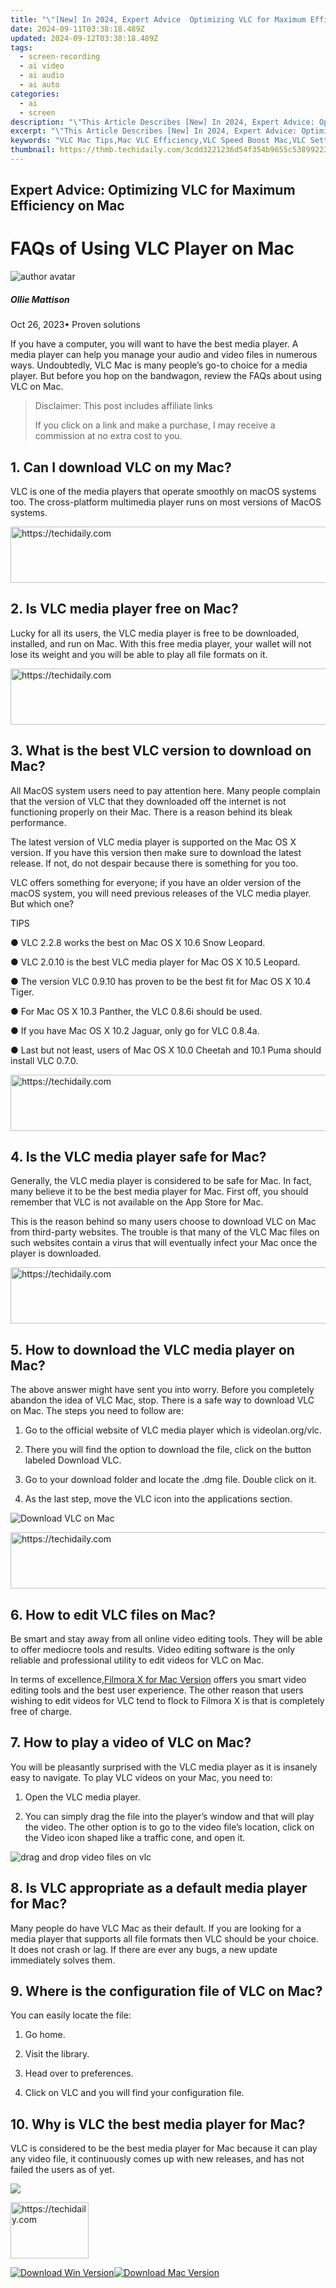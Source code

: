 ```yaml
---
title: "\"[New] In 2024, Expert Advice  Optimizing VLC for Maximum Efficiency on Mac\""
date: 2024-09-11T03:38:18.489Z
updated: 2024-09-12T03:38:18.489Z
tags: 
  - screen-recording
  - ai video
  - ai audio
  - ai auto
categories: 
  - ai
  - screen
description: "\"This Article Describes [New] In 2024, Expert Advice: Optimizing VLC for Maximum Efficiency on Mac\""
excerpt: "\"This Article Describes [New] In 2024, Expert Advice: Optimizing VLC for Maximum Efficiency on Mac\""
keywords: "VLC Mac Tips,Mac VLC Efficiency,VLC Speed Boost Mac,VLC Settings Optimization Mac,VLC Playback Enhancement Mac,VLC Performance on Mac,Optimize VLC Mac Use"
thumbnail: https://thmb.techidaily.com/3cdd3221236d54f354b9655c53899223c63a3525ea895a2e29db68bcb7da9bba.jpg
---
```


## Expert Advice: Optimizing VLC for Maximum Efficiency on Mac

# FAQs of Using VLC Player on Mac

![author avatar](https://images.wondershare.com/filmora/article-images/ollie-mattison.jpg)

##### Ollie Mattison

 Oct 26, 2023• Proven solutions

If you have a computer, you will want to have the best media player. A media player can help you manage your audio and video files in numerous ways. Undoubtedly, VLC Mac is many people’s go-to choice for a media player. But before you hop on the bandwagon, review the FAQs about using VLC on Mac.


>  Disclaimer: This post includes affiliate links
>
>  If you click on a link and make a purchase, I may receive a commission at no extra cost to you.
>



## 1. Can I download VLC on my Mac?

VLC is one of the media players that operate smoothly on macOS systems too. The cross-platform multimedia player runs on most versions of MacOS systems.





<!-- affiliate ads begin -->
<a href="https://unicoeye.pxf.io/c/5597632/2134242/18498" target="_top" id="2134242">
  <img src="//a.impactradius-go.com/display-ad/18498-2134242" border="0" alt="https://techidaily.com" width="728" height="90"/>
</a>
<img height="0" width="0" src="https://unicoeye.pxf.io/i/5597632/2134242/18498" style="position:absolute;visibility:hidden;" border="0" />
<!-- affiliate ads end -->




## 2. Is VLC media player free on Mac?

Lucky for all its users, the VLC media player is free to be downloaded, installed, and run on Mac. With this free media player, your wallet will not lose its weight and you will be able to play all file formats on it.





<!-- affiliate ads begin -->
<a href="https://ephamedtechinc.pxf.io/c/5597632/2130533/26400" target="_top" id="2130533">
  <img src="//a.impactradius-go.com/display-ad/26400-2130533" border="0" alt="https://techidaily.com" width="728" height="90"/>
</a>
<img height="0" width="0" src="https://ephamedtechinc.pxf.io/i/5597632/2130533/26400" style="position:absolute;visibility:hidden;" border="0" />
<!-- affiliate ads end -->




## 3. What is the best VLC version to download on Mac?

All MacOS system users need to pay attention here. Many people complain that the version of VLC that they downloaded off the internet is not functioning properly on their Mac. There is a reason behind its bleak performance.

The latest version of VLC media player is supported on the Mac OS X version. If you have this version then make sure to download the latest release. If not, do not despair because there is something for you too.

VLC offers something for everyone; if you have an older version of the macOS system, you will need previous releases of the VLC media player. But which one?

TIPS

● VLC 2.2.8 works the best on Mac OS X 10.6 Snow Leopard.

● VLC 2.0.10 is the best VLC media player for Mac OS X 10.5 Leopard.

● The version VLC 0.9.10 has proven to be the best fit for Mac OS X 10.4 Tiger.

● For Mac OS X 10.3 Panther, the VLC 0.8.6i should be used.

● If you have Mac OS X 10.2 Jaguar, only go for VLC 0.8.4a.

● Last but not least, users of Mac OS X 10.0 Cheetah and 10.1 Puma should install VLC 0.7.0.





<!-- affiliate ads begin -->
<a href="https://unicoeye.pxf.io/c/5597632/2134249/18498" target="_top" id="2134249">
  <img src="//a.impactradius-go.com/display-ad/18498-2134249" border="0" alt="https://techidaily.com" width="728" height="90"/>
</a>
<img height="0" width="0" src="https://unicoeye.pxf.io/i/5597632/2134249/18498" style="position:absolute;visibility:hidden;" border="0" />
<!-- affiliate ads end -->




## 4. Is the VLC media player safe for Mac?

Generally, the VLC media player is considered to be safe for Mac. In fact, many believe it to be the best media player for Mac. First off, you should remember that VLC is not available on the App Store for Mac.

This is the reason behind so many users choose to download VLC on Mac from third-party websites. The trouble is that many of the VLC Mac files on such websites contain a virus that will eventually infect your Mac once the player is downloaded.





<!-- affiliate ads begin -->
<a href="https://appsumo.8odi.net/c/5597632/2132161/7443" target="_top" id="2132161">
  <img src="//a.impactradius-go.com/display-ad/7443-2132161" border="0" alt="https://techidaily.com" width="728" height="90"/>
</a>
<img height="0" width="0" src="https://appsumo.8odi.net/i/5597632/2132161/7443" style="position:absolute;visibility:hidden;" border="0" />
<!-- affiliate ads end -->




## 5. How to download the VLC media player on Mac?

The above answer might have sent you into worry. Before you completely abandon the idea of VLC Mac, stop. There is a safe way to download VLC on Mac. The steps you need to follow are:

1. Go to the official website of VLC media player which is videolan.org/vlc.

2. There you will find the option to download the file, click on the button labeled Download VLC.

3. Go to your download folder and locate the .dmg file. Double click on it.

4. As the last step, move the VLC icon into the applications section.

![Download VLC on Mac](https://images.wondershare.com/filmora/Mac-articles/Download-VLC-on-Mac.jpg)





<!-- affiliate ads begin -->
<a href="https://unicoeye.pxf.io/c/5597632/2134489/18498" target="_top" id="2134489">
  <img src="//a.impactradius-go.com/display-ad/18498-2134489" border="0" alt="https://techidaily.com" width="728" height="90"/>
</a>
<img height="0" width="0" src="https://unicoeye.pxf.io/i/5597632/2134489/18498" style="position:absolute;visibility:hidden;" border="0" />
<!-- affiliate ads end -->




## 6. How to edit VLC files on Mac?

Be smart and stay away from all online video editing tools. They will be able to offer mediocre tools and results. Video editing software is the only reliable and professional utility to edit videos for VLC on Mac.

In terms of excellence,[Filmora X for Mac Version](https://tools.techidaily.com/wondershare/filmora/download/) offers you smart video editing tools and the best user experience. The other reason that users wishing to edit videos for VLC tend to flock to Filmora X is that is completely free of charge.

## 7. How to play a video of VLC on Mac?

You will be pleasantly surprised with the VLC media player as it is insanely easy to navigate. To play VLC videos on your Mac, you need to:

1. Open the VLC media player.

2. You can simply drag the file into the player’s window and that will play the video. The other option is to go to the video file’s location, click on the Video icon shaped like a traffic cone, and open it.

 ![drag and drop video files on vlc](https://images.wondershare.com/filmora/Mac-articles/drag-and-drop-video-files-on-vlc.jpg)

## 8. Is VLC appropriate as a default media player for Mac?

Many people do have VLC Mac as their default. If you are looking for a media player that supports all file formats then VLC should be your choice. It does not crash or lag. If there are ever any bugs, a new update immediately solves them.

## 9. Where is the configuration file of VLC on Mac?

You can easily locate the file:

1. Go home.

2. Visit the library.

3. Head over to preferences.

4. Click on VLC and you will find your configuration file.

## 10. Why is VLC the best media player for Mac?

VLC is considered to be the best media player for Mac because it can play any video file, it continuously comes up with new releases, and has not failed the users as of yet.

![](https://images.wondershare.com/filmora/Mac-articles/customize-vlc-settings.jpg)





<!-- affiliate ads begin -->
<a href="https://aligracehair.sjv.io/c/5597632/2135351/19272" target="_top" id="2135351">
  <img src="//a.impactradius-go.com/display-ad/19272-2135351" border="0" alt="https://techidaily.com" width="125" height="90"/>
</a>
<img height="0" width="0" src="https://aligracehair.sjv.io/i/5597632/2135351/19272" style="position:absolute;visibility:hidden;" border="0" />
<!-- affiliate ads end -->




[![Download Win Version](https://images.wondershare.com/filmora/guide/download-btn-win.jpg)](https://tools.techidaily.com/wondershare/filmora/download/)[![Download Mac Version](https://images.wondershare.com/filmora/guide/download-btn-mac.jpg)](https://tools.techidaily.com/wondershare/filmora/download/)





<!-- affiliate ads begin -->
<span id="2127886">
					<video width="576" height="1024" style="cursor:pointer"
           poster="//a.impactradius-go.com/display-clicktoplayimage/2127886.png"
           onclick="if(!this.playClicked){this.play();this.setAttribute('controls',true);this.playClicked=true;}">
	   <source src="//a.impactradius-go.com/display-ad/18498-2127886">
	   <img src="//a.impactradius-go.com/display-clicktoplayimage/2127886.png" style="border: none; height: 100%; width: 100%; object-fit: contain">
	</video>
	<div style="width:360px;text-align:center"><a href="javascript:window.open(decodeURIComponent('https%3A%2F%2Funicoeye.pxf.io%2Fc%2F5597632%2F2127886%2F18498'), '_blank');void(0);">Click here</a></div>
</span>
<img height="0" width="0" src="https://imp.pxf.io/i/5597632/2127886/18498" style="position:absolute;visibility:hidden;" border="0" />
<!-- affiliate ads end -->




![author avatar](https://images.wondershare.com/filmora/article-images/ollie-mattison.jpg)

Ollie Mattison

Ollie Mattison is a writer and a lover of all things video.

Follow @Ollie Mattison


<ins class="adsbygoogle"
     style="display:block"
     data-ad-format="autorelaxed"
     data-ad-client="ca-pub-7571918770474297"
     data-ad-slot="1223367746"></ins>



<ins class="adsbygoogle"
     style="display:block"
     data-ad-client="ca-pub-7571918770474297"
     data-ad-slot="8358498916"
     data-ad-format="auto"
     data-full-width-responsive="true"></ins>






<span class="atpl-alsoreadstyle">Also read:</span>
<div><ul>
<li><a href="https://fox-glue.techidaily.com/15-top-mobiles-elevating-dji-video-production-value-for-2024/"><u>15 Top Mobiles Elevating DJi Video Production Value for 2024</u></a></li>
<li><a href="https://fox-glue.techidaily.com/2024-approved-a-tour-through-top-virtual-biking-experiences/"><u>2024 Approved A Tour Through Top Virtual Biking Experiences</u></a></li>
<li><a href="https://fox-glue.techidaily.com/2024-approved-affordable-full-hd-cameras-for-stunts-and-sports/"><u>2024 Approved Affordable Full HD Cameras for Stunts and Sports</u></a></li>
<li><a href="https://fox-glue.techidaily.com/2024-approved-audio-harmony-seekers-perfecting-video-moods/"><u>2024 Approved Audio Harmony Seekers Perfecting Video Moods</u></a></li>
<li><a href="https://fox-glue.techidaily.com/2024-approved-craft-your-unique-ringtone-from-favorite-tiktok-music-to-cellphone-alarms/"><u>2024 Approved Craft Your Unique Ringtone - From Favorite TikTok Music to Cellphone Alarms</u></a></li>
<li><a href="https://fox-glue.techidaily.com/2024-approved-essential-6-social-platforms-for-enterprises/"><u>2024 Approved Essential 6 Social Platforms for Enterprises</u></a></li>
<li><a href="https://fox-glue.techidaily.com/2024-approved-essential-tips-for-leveraging-azure-speech-to-text-service/"><u>2024 Approved Essential Tips for Leveraging Azure Speech to Text Service</u></a></li>
<li><a href="https://fox-glue.techidaily.com/2024-approved-exemplary-6-online-communities-for-corporate-growth/"><u>2024 Approved Exemplary 6 Online Communities for Corporate Growth</u></a></li>
<li><a href="https://fox-glue.techidaily.com/2024-approved-free-screen-capture-solutions-top-5-recommendations-for-windows/"><u>2024 Approved Free Screen Capture Solutions – Top 5 Recommendations for Windows</u></a></li>
<li><a href="https://fox-glue.techidaily.com/2024-approved-frosty-olympics-highlights-in-figure-skating/"><u>2024 Approved Frosty Olympics Highlights in Figure Skating</u></a></li>
<li><a href="https://fox-glue.techidaily.com/2024-approved-iphone-guide-jpegpng-to-pdf-conversion-techniques/"><u>2024 Approved IPhone Guide JPEG/PNG to PDF Conversion Techniques</u></a></li>
<li><a href="https://fox-glue.techidaily.com/2024-approved-masterful-manipulation-speedy-stylization-techniques-for-win10-apps/"><u>2024 Approved Masterful Manipulation Speedy Stylization Techniques for WIN10 Apps</u></a></li>
<li><a href="https://fox-glue.techidaily.com/2024-approved-mastering-srt-file-playback-on-both-oses/"><u>2024 Approved Mastering SRT File Playback on Both OSes</u></a></li>
<li><a href="https://fox-glue.techidaily.com/2024-approved-pro-convertors-guide-top-10-online-free-transformers-listed/"><u>2024 Approved Pro Convertors Guide Top 10 Online, Free Transformers Listed</u></a></li>
<li><a href="https://fox-glue.techidaily.com/2024-approved-seamless-creation-with-xp-movie-maker-features/"><u>2024 Approved Seamless Creation with XP Movie Maker Features</u></a></li>
<li><a href="https://extra-approaches.techidaily.com/2024-approved-skydrives-frugal-option-minimal-price-maximum-space/"><u>2024 Approved Skydrive's Frugal Option Minimal Price, Maximum Space</u></a></li>
<li><a href="https://fox-glue.techidaily.com/2024-approved-smartest-titles-at-your-fingertips/"><u>2024 Approved Smartest Titles at Your Fingertips</u></a></li>
<li><a href="https://fox-glue.techidaily.com/2024-approved-step-by-step-how-to-convert-and-download-vids-from-social-media-to-mp3s/"><u>2024 Approved Step-by-Step How to Convert and Download Vids From Social Media to MP3s</u></a></li>
<li><a href="https://fox-glue.techidaily.com/2024-approved-the-ultimate-guide-to-top-online-tools-for-perfecting-your-video-subtitles/"><u>2024 Approved The Ultimate Guide to Top Online Tools for Perfecting Your Video Subtitles</u></a></li>
<li><a href="https://fox-glue.techidaily.com/2024-approved-top-10-secure-business-data-sphere/"><u>2024 Approved TOP 10 Secure Business Data Sphere</u></a></li>
<li><a href="https://fox-glue.techidaily.com/2024-approved-top-picks-the-ultimate-selection-of-4k-monitors-for-macos/"><u>2024 Approved Top Picks The Ultimate Selection of 4K Monitors for MacOS</u></a></li>
<li><a href="https://fox-glue.techidaily.com/2024-approved-turn-standard-alerts-into-personalized-unique-sounds-on-android-devices/"><u>2024 Approved Turn Standard Alerts Into Personalized, Unique Sounds on Android Devices</u></a></li>
<li><a href="https://fox-glue.techidaily.com/2024-approved-unleashing-the-power-of-preparedness-in-your-streams/"><u>2024 Approved Unleashing the Power of Preparedness in Your Streams</u></a></li>
<li><a href="https://fox-glue.techidaily.com/2024-approved-videographers-secret-top-5-free-effect-sites/"><u>2024 Approved Videographers' Secret Top 5 Free Effect Sites</u></a></li>
<li><a href="https://fox-glue.techidaily.com/2024-approved-visual-polishing-incorporating-filters-in-digital-media/"><u>2024 Approved Visual Polishing Incorporating Filters in Digital Media</u></a></li>
<li><a href="https://fox-glue.techidaily.com/2024-slomotion-app-an-exhaustive-evaluation/"><u>2024 SloMotion App An Exhaustive Evaluation</u></a></li>
<li><a href="https://fox-glue.techidaily.com/5-best-websites-for-securing-snappy-soundtracks-for-2024/"><u>5 Best Websites for Securing Snappy Soundtracks for 2024</u></a></li>
<li><a href="https://fox-glue.techidaily.com/action-filmmaking-camera-picks-for-newbies/"><u>Action Filmmaking Camera Picks for Newbies</u></a></li>
<li><a href="https://sim-unlock.techidaily.com/how-to-change-your-sim-pin-code-on-your-vivo-x-fold-2-phone-by-drfone-android/"><u>How To Change Your SIM PIN Code on Your Vivo X Fold 2 Phone</u></a></li>
<li><a href="https://sim-unlock.techidaily.com/how-to-unlock-sim-cards-of-htc-without-puk-codes-by-drfone-android/"><u>How To Unlock SIM Cards Of HTC Without PUK Codes</u></a></li>
<li><a href="https://easy-unlock-android.techidaily.com/in-2024-7-ways-to-unlock-a-locked-oppo-a56s-5g-phone-by-drfone-android/"><u>In 2024, 7 Ways to Unlock a Locked Oppo A56s 5G Phone</u></a></li>
<li><a href="https://android-frp.techidaily.com/in-2024-how-to-bypass-frp-on-nokia-c22-by-drfone-android/"><u>In 2024, How to Bypass FRP on Nokia C22?</u></a></li>
<li><a href="https://bypass-frp.techidaily.com/in-2024-top-5-google-pixel-fold-bypass-frp-tools-for-pc-that-actually-work-by-drfone-android/"><u>In 2024, Top 5 Google Pixel Fold Bypass FRP Tools for PC That Actually Work</u></a></li>
<li><a href="https://hardware-updates.techidaily.com/installation-guide-logitech-c525-hd-camera-drivers-on-windows-operating-system/"><u>Installation Guide: Logitech C525 HD Camera Drivers on Windows Operating System</u></a></li>
<li><a href="https://win-howtos.techidaily.com/mastering-the-fixes-how-to-overcome-error-code-0x8024200d-and-restore-windows-updates-seamlessly/"><u>Mastering the Fixes: How to Overcome Error Code 0X8024200d and Restore Windows Updates Seamlessly</u></a></li>
<li><a href="https://howto.techidaily.com/simple-solutions-to-fix-android-systemui-has-stopped-error-for-oppo-reno-11f-5g-drfone-by-drfone-fix-android-problems-fix-android-problems/"><u>Simple Solutions to Fix Android SystemUI Has Stopped Error For Oppo Reno 11F 5G | Dr.fone</u></a></li>
<li><a href="https://some-guidance.techidaily.com/unisciti-a-noi-per-un-rapido-download-di-dvd-regionali-gratuitamente-la-tua-guida-definitiva/"><u>Unisciti a Noi per Un Rapido Download Di DVD Regionali Gratuitamente – La Tua Guida Definitiva!</u></a></li>
</ul></div>




